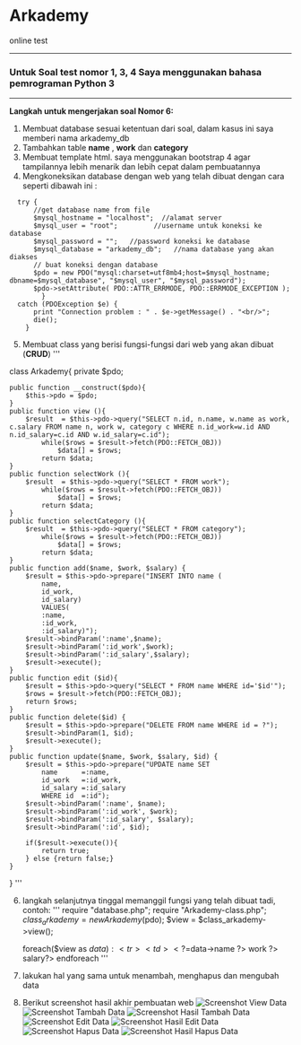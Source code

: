 # Arkademy
online test

------------------------------------------------------------------------------
### Untuk Soal test nomor 1, 3, 4 Saya menggunakan bahasa pemrograman Python 3
------------------------------------------------------------------------------

**Langkah untuk mengerjakan soal Nomor 6:**
1. Membuat database sesuai ketentuan dari soal, dalam kasus ini saya memberi nama arkademy_db
2. Tambahkan table __name__ , __work__ dan __category__
3. Membuat template html. saya menggunakan bootstrap 4 agar tampilannya lebih menarik dan lebih cepat dalam pembuatannya
4. Mengkoneksikan database dengan web yang telah dibuat dengan cara seperti dibawah ini :
```
  try {
      //get database name from file
      $mysql_hostname = "localhost";  //alamat server
      $mysql_user = "root";       	//username untuk koneksi ke database
      $mysql_password = "";   //password koneksi ke database
      $mysql_database = "arkademy_db";   //nama database yang akan diakses	
      // buat koneksi dengan database
      $pdo = new PDO("mysql:charset=utf8mb4;host=$mysql_hostname; dbname=$mysql_database", "$mysql_user", "$mysql_password");
      $pdo->setAttribute( PDO::ATTR_ERRMODE, PDO::ERRMODE_EXCEPTION );
	    }
  catch (PDOException $e) {
      print "Connection problem : " . $e->getMessage() . "<br/>";
      die();
	}
```
5. Membuat class yang berisi fungsi-fungsi dari web yang akan dibuat (**CRUD**)
'''

class Arkademy{
    private $pdo;

    public function __construct($pdo){
        $this->pdo = $pdo;
    }
    public function view (){
        $result  = $this->pdo->query("SELECT n.id, n.name, w.name as work, c.salary FROM name n, work w, category c WHERE n.id_work=w.id AND n.id_salary=c.id AND w.id_salary=c.id");
            while($rows = $result->fetch(PDO::FETCH_OBJ))
                $data[] = $rows;
            return $data;
    }
    public function selectWork (){
        $result  = $this->pdo->query("SELECT * FROM work");
            while($rows = $result->fetch(PDO::FETCH_OBJ))
                $data[] = $rows;
            return $data;
    }
    public function selectCategory (){
        $result  = $this->pdo->query("SELECT * FROM category");
            while($rows = $result->fetch(PDO::FETCH_OBJ))
                $data[] = $rows;
            return $data;
    }
    public function add($name, $work, $salary) {
        $result = $this->pdo->prepare("INSERT INTO name (
            name,
            id_work,
            id_salary)
            VALUES(
            :name,
            :id_work,
            :id_salary)");        
        $result->bindParam(':name',$name);
        $result->bindParam(':id_work',$work);
        $result->bindParam(':id_salary',$salary);
        $result->execute();
    }
    public function edit ($id){
        $result = $this->pdo->query("SELECT * FROM name WHERE id='$id'");
        $rows = $result->fetch(PDO::FETCH_OBJ);
        return $rows;
    }
    public function delete($id) {
        $result = $this->pdo->prepare("DELETE FROM name WHERE id = ?");
        $result->bindParam(1, $id);
        $result->execute();
    }
    public function update($name, $work, $salary, $id) {
        $result = $this->pdo->prepare("UPDATE name SET  
            name      =:name, 
            id_work   =:id_work,
            id_salary =:id_salary
            WHERE id  =:id"); 
        $result->bindParam(':name', $name);
        $result->bindParam(':id_work', $work);
        $result->bindParam(':id_salary', $salary);
        $result->bindParam(':id', $id);
        
        if($result->execute()){
            return true;
        } else {return false;}
    }
    
}
'''

6. langkah selanjutnya tinggal memanggil fungsi yang telah dibuat tadi, contoh:
'''
    require "database.php";
    require "Arkademy-class.php";
    $class_arkademy     = new Arkademy($pdo);
    $view               = $class_arkademy->view();
    
    foreach($view as $data):
          <tr>
              <td><?=$data->name ?></td>
              <td><?=$data->work ?></td>
              <td><?=$data->salary?></td>
          </tr>
    endforeach
'''
7. lakukan hal yang sama untuk menambah, menghapus dan mengubah data
8. Berikut screenshot hasil akhir pembuatan web
![Screenshot View Data](https://github.com/irvandindaprakoso/arkademy/blob/master/view_data.png)
![Screenshot Tambah Data](https://github.com/irvandindaprakoso/arkademy/blob/master/tambah_data.png)
![Screenshot Hasil Tambah Data](https://github.com/irvandindaprakoso/arkademy/blob/master/hasil_tambah_data.png)
![Screenshot Edit Data](https://github.com/irvandindaprakoso/arkademy/blob/master/edit_data.png)
![Screenshot Hasil Edit Data](https://github.com/irvandindaprakoso/arkademy/blob/master/hasil_edit_data.png)
![Screenshot Hapus Data](https://github.com/irvandindaprakoso/arkademy/blob/master/hapus_data.png)
![Screenshot Hasil Hapus Data](https://github.com/irvandindaprakoso/arkademy/blob/master/hasil_hapus_data.png)



